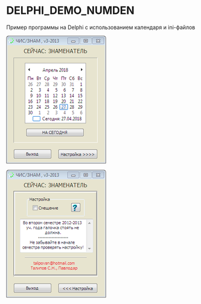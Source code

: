 # DELPHI_DEMO_NUMDEN
Пример программы на Delphi с использованием календаря и ini-файлов

![screenshot](screenshot1.png)

![screenshot](screenshot2.png)
